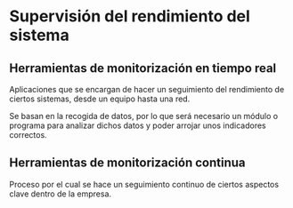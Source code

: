 # Supervisión del rendimiento del sistema

## Herramientas de monitorización en tiempo real

Aplicaciones que se encargan de hacer un seguimiento del rendimiento de ciertos sistemas, desde un equipo hasta una red.

Se basan en la recogida de datos, por lo que será necesario un módulo o programa para analizar dichos datos y poder arrojar unos indicadores correctos.

## Herramientas de monitorización continua

Proceso por el cual se hace un seguimiento continuo de ciertos aspectos clave dentro de la empresa.

